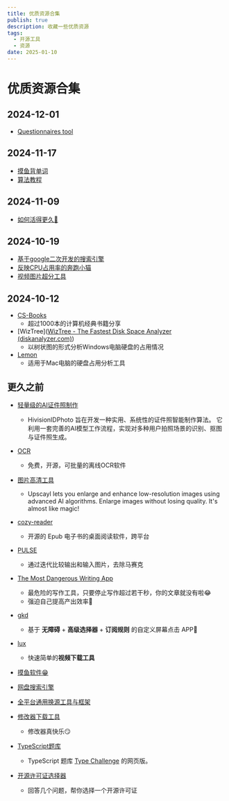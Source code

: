 ```yaml
---
title: 优质资源合集
publish: true
description: 收藏一些优质资源
tags:
  - 开源工具
  - 资源
date: 2025-01-10
---
```


# 优质资源合集

## 2024-12-01
- [Questionnaires tool](https://github.com/didi/xiaoju-survey)

## 2024-11-17

- [摸鱼背单词](https://github.com/Uahh/ToastFish)
- [算法教程](https://github.com/krahets/hello-algo)

## 2024-11-09

- [如何活得更久🤪](https://github.com/geekan/HowToLiveLonger)

## 2024-10-19

- [基于google二次开发的搜索引擎](https://github.com/KoriIku/luxirty-search)
- [反映CPU占用率的奔跑小猫](https://github.com/Kyome22/RunCat_for_windows)
- [视频图片超分工具](https://github.com/k4yt3x/video2x)

## 2024-10-12

- [CS-Books](https://github.com/forthespada/CS-Books)
  - 超过1000本的计算机经典书籍分享
- [WizTree]([WizTree - The Fastest Disk Space Analyzer (diskanalyzer.com)](https://diskanalyzer.com/))
  - 以树状图的形式分析Windows电脑硬盘的占用情况
- [Lemon](https://lemon.qq.com/)
  - 适用于Mac电脑的硬盘占用分析工具

## 更久之前

- [轻量级的AI证件照制作](https://github.com/Zeyi-Lin/HivisionIDPhotos)
  - HivisionIDPhoto 旨在开发一种实用、系统性的证件照智能制作算法。 它利用一套完善的AI模型工作流程，实现对多种用户拍照场景的识别、抠图与证件照生成。
- [OCR](https://github.com/hiroi-sora/Umi-OCR)
  - 免费，开源，可批量的离线OCR软件
- [图片高清工具](https://github.com/upscayl/upscayl)
  - Upscayl lets you enlarge and enhance low-resolution images using advanced AI algorithms. Enlarge images without losing quality. It's almost like magic!

- [cozy-reader](https://github.com/srsng/cozy-reader)
  - 开源的 Epub 电子书的桌面阅读软件，跨平台

- [PULSE](https://github.com/adamian98/pulse)
  - 通过迭代比较输出和输入图片，去除马赛克

- [The Most Dangerous Writing App](https://github.com/maebert/themostdangerouswritingapp?tab=readme-ov-file)
  - 最危险的写作工具，只要停止写作超过若干秒，你的文章就没有啦😂
  - 强迫自己提高产出效率🫠

- [gkd](https://github.com/gkd-kit/gkd)
  - 基于 **无障碍** + **高级选择器** + **订阅规则** 的自定义屏幕点击 APP🤪

- [lux](https://github.com/iawia002/lux)
  - 快速简单的**视频下载工具**

- [摸鱼软件😁](https://github.com/DinoChan/Loaf)

- [网盘搜索引擎](https://www.pansou.vip/)

- [全平台通用换源工具与框架](https://github.com/RubyMetric/chsrc)

- [修改器下载工具](https://github.com/dyang886/Game-Cheats-Manager)
  - 修改器真快乐😏

- [TypeScript题库](https://typeroom.cn/problems/all)
  - TypeScript 题库 [Type Challenge](https://github.com/type-challenges/type-challenges) 的网页版。

- [开源许可证选择器](https://open-source-license-chooser.toolsnav.top/en/)
  - 回答几个问题，帮你选择一个开源许可证